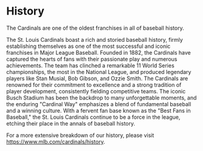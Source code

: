 # History

The Cardinals are one of the oldest franchises in all of baseball history. 

The St. Louis Cardinals boast a rich and storied baseball history, firmly establishing themselves as one of the most successful and iconic franchises in Major League Baseball. Founded in 1882, the Cardinals have captured the hearts of fans with their passionate play and numerous achievements. The team has clinched a remarkable 11 World Series championships, the most in the National League, and produced legendary players like Stan Musial, Bob Gibson, and Ozzie Smith. The Cardinals are renowned for their commitment to excellence and a strong tradition of player development, consistently fielding competitive teams. The iconic Busch Stadium has been the backdrop to many unforgettable moments, and the enduring "Cardinal Way" emphasizes a blend of fundamental baseball and a winning culture. With a fervent fan base known as the "Best Fans in Baseball," the St. Louis Cardinals continue to be a force in the league, etching their place in the annals of baseball history.

For a more extensive breakdown of our history, please visit https://www.mlb.com/cardinals/history. 
